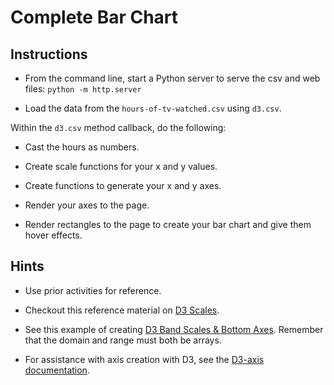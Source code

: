 # Complete Bar Chart

## Instructions

* From the command line, start a Python server to serve the csv and web files: `python -m http.server`

* Load the data from the `hours-of-tv-watched.csv` using `d3.csv`.

Within the `d3.csv` method callback, do the following:

* Cast the hours as numbers.

* Create scale functions for your x and y values.

* Create functions to generate your x and y axes.

* Render your axes to the page.

* Render rectangles to the page to create your bar chart and give them hover effects.

## Hints

* Use prior activities for reference.

* Checkout this reference material on [D3 Scales](http://d3indepth.com/scales/).

* See this example of creating [D3 Band Scales & Bottom Axes](https://bl.ocks.org/biovisualize/9c0d30d0539914ecdb15). Remember that the domain and range must both be arrays.

* For assistance with axis creation with D3, see the [D3-axis documentation](https://github.com/d3/d3-axis).
